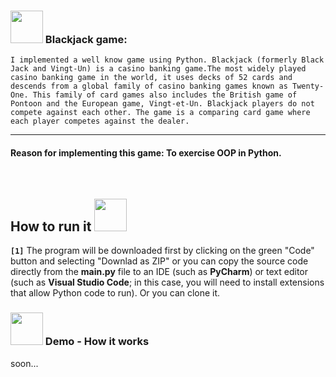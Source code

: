 ### <img height="52" width="52" src="https://cdn-icons-png.flaticon.com/512/684/684930.png"> Blackjack game:
```I implemented a well know game using Python. Blackjack (formerly Black Jack and Vingt-Un) is a casino banking game.The most widely played casino banking game in the world, it uses decks of 52 cards and descends from a global family of casino banking games known as Twenty-One. This family of card games also includes the British game of Pontoon and the European game, Vingt-et-Un. Blackjack players do not compete against each other. The game is a comparing card game where each player competes against the dealer.```

<hr>

#### Reason for implementing this game: To exercise OOP in Python.
<br>

## How to run it <img height="52" width="52" src = "https://user-images.githubusercontent.com/92999481/166147080-e3baac9b-3d24-439d-aa7b-4eec7a59edc2.png">

**```[1]```**
The program will be downloaded first by clicking on the green "Code" button and selecting "Downlad as ZIP" or you can copy the source code directly from the **main.py** file to an IDE (such as **PyCharm**) or text editor (such as **Visual Studio Code**; in this case, you will need to install extensions that allow Python code to run). Or you can clone it.

### <img height="52" width="52" src="https://cdn-icons-png.flaticon.com/512/5361/5361007.png"> Demo - How it works

soon...

